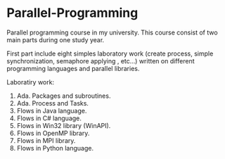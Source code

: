Parallel-Programming
====================

Parallel programming course in my university.
This course consist of two main parts during one study year.

First part include eight simples laboratory work (create process, simple synchronization, semaphore applying , etc...) written on different programming languages and parallel libraries.

Laboratiry work:
1. Ada. Packages and subroutines.
2. Ada. Process and Tasks.
3. Flows in Java language.
4. Flows in C# language.
5. Flows in Win32 library (WinAPI).
6. Flows in OpenMP library.
7. Flows in MPI library.
8. Flows in Python language.
